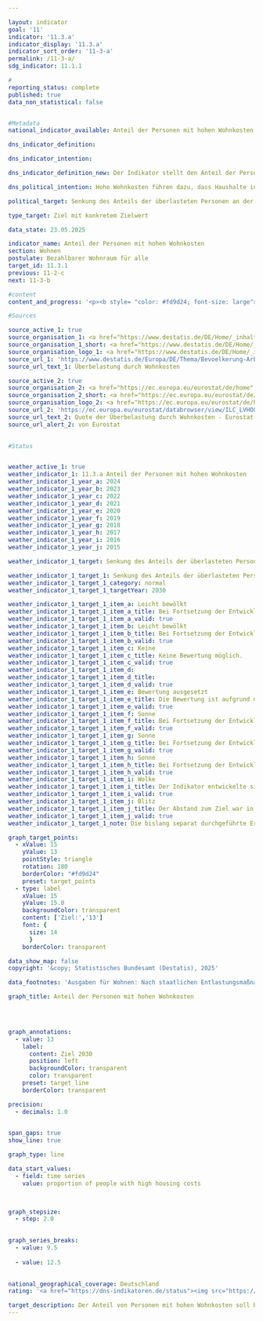 ```yaml
---

layout: indicator        
goal: '11'        
indicator: '11.3.a'        
indicator_display: '11.3.a'        
indicator_sort_order: '11-3-a'        
permalink: /11-3-a/        
sdg_indicator: 11.1.1        

#
reporting_status: complete        
published: true        
data_non_statistical: false        


#Metadata        
national_indicator_available: Anteil der Personen mit hohen Wohnkosten        

dns_indicator_definition:         

dns_indicator_intention:         

dns_indicator_definition_new: Der Indikator stellt den Anteil der Personen, die in Haushalten leben (in %) dar, der mehr als 40&nbsp;% seines verfügbaren Haushaltseinkommens für Wohnen ausgibt. Ausgaben für Wohnen sind die Nettokaltmiete, Nebenkosten, Energiekosten und Ausgaben für Wasserversorgung sowie bei Wohneigentum werterhaltende Investitionen und Zinszahlungen für Kredite; nach staatlichen Entlastungsmaßnahmen wie Wohngeld oder vergleichbaren Sozialleistungen (z. B. Leistungen für Unterkunft und Heizung der Grundsicherung).        

dns_political_intention: Hohe Wohnkosten führen dazu, dass Haushalte in ihren übrigen Konsumentscheidungen eingeschränkt werden. Ausgaben für Wohnen von mehr als 40&nbsp;% des verfügbaren Haushaltseinkommens werden als Überlastung angesehen.        

political_target: Senkung des Anteils der überlasteten Personen an der Bevölkerung auf 13&nbsp;% bis 2030        

type_target: Ziel mit konkretem Zielwert        

data_state: 23.05.2025        

indicator_name: Anteil der Personen mit hohen Wohnkosten        
section: Wohnen        
postulate: Bezahlbarer Wohnraum für alle        
target_id: 11.3.1        
previous: 11-2-c        
next: 11-3-b        

#content         
content_and_progress: '<p><b style= "color: #fd9d24; font-size: large">11.3.a Anteil der Personen mit hohen Wohnkosten</b><br><br>Der Indikator setzt die Ausgaben für Wohnen ins Verhältnis zum verfügbaren Haushaltseinkommen. Bezieht ein Haushalt Wohngeld oder vergleichbare Sozialleistungen&nbsp;–&nbsp;etwa Leistungen für Unterkunft und Heizung im Rahmen der Grundsicherung&nbsp;–&nbsp;fließen diese in die Berechnung des Indikators ein. Dabei werden die Sozialleistungen nicht dem Einkommen zugerechnet, sondern von den Wohnkosten abgezogen. Auf diese Weise wird die Wohnkostenbelastung von Haushalten, die auf wohnungsbezogene Sozialleistungen angewiesen sind, reduziert&nbsp;–&nbsp;bis hin zu einer möglichen vollständigen Entlastung.<br><br>Nicht zu den Ausgaben für Wohnen zählen der Erwerb einer selbstgenutzten Immobilie sowie Ausgaben für wertsteigernde Maßnahmen. Eine eindeutige Abgrenzung zu werterhaltenden Ausgaben, die hingegen zu den Wohnkosten gerechnet werden, ist jedoch nicht immer möglich. Diese Erfassungsprobleme bei der Bestimmung der tatsächlichen Wohnkosten sollten bei der Interpretation der Ergebnisse berücksichtigt werden. Zudem berücksichtigt der Indikator keine zusätzlichen, wohnortbezogenen Ausgaben. So bleiben etwa Ausgaben für Fahrten zwischen Wohnort und Arbeitsstätte unberücksichtigt&nbsp;–&nbsp;selbst dann, wenn die Wohnkostenbelastung nur deshalb unterhalb der 40&nbsp;%-Schwelle liegt, weil ein weiter Arbeitsweg in Kauf genommen wird. Aufgrund der Festlegung des Schwellenwertes von <i>40&nbsp;% des verfügbaren Haushaltseinkommens</i> gibt der Indikator keinen Aufschluss über durchschnittlichen Wohnkosten. Bilden sich Cluster in der Nähe dieser Grenze, können bereits geringe Verschiebungen im Verhältnis von Einkommen zu Wohnausgaben im Zeitverlauf zu deutlichen Veränderungen im Indikator führen.<br><br>Die Daten zur Wohnkostenüberbelastung stammen aus der europaweit harmonisierten jährlichen Statistik über Einkommen und Lebensbedingungen (EU-SILC). Im Erhebungsjahr 2020&nbsp;wurde EU-SILC infolge gestiegener Anforderungen an die Aktualität der Daten sowie an die Bereitstellung tief gegliederter regionaler Ergebnisse mit umfassenden methodischen Änderungen als Unterstichprobe in den Mikrozensus integriert. Daher sind die Ergebnisse ab 2020&nbsp;nicht mit jenen der Vorjahre vergleichbar. Die Fragen zur Erhebung der Wohnkosten wurden im Jahr 2023&nbsp;für Eigentümerhaushalte überarbeitet. Mit dem Erhebungsjahr 2023&nbsp;wurde eine neue Frage eingeführt, die direkt nach Ausgaben für Kreditzinsen sowie für regelmäßige Wartungen und werterhaltende Instandhaltungsmaßnahmen fragt. Infolge dieser Anpassung geben offenbar mehr Haushalte entsprechende Ausgaben nun wie vorgesehen an. Für den Indikator&nbsp;–&nbsp;der sowohl Eigentümer- als auch Mieterhaushalte berücksichtigt&nbsp;–&nbsp;bedeutet dies, dass ein Anstieg des Anteils betroffener Eigentümerhaushalte teilweise auf die genauere Erfassung der Wohnkosten seit 2023&nbsp;zurückzuführen ist. Ein zeitlicher Vergleich mit den Ergebnissen vor 2023&nbsp;ist daher nur eingeschränkt möglich.<br><br>Insgesamt entwickelte sich der Indikator bis zum Jahr 2019&nbsp;in Richtung des politisch festgelegten Zielwertes von 13&nbsp;%: Nach einem anfänglichen Anstieg sank der Anteil zwischen 2010&nbsp;und 2019&nbsp;von 14,5&nbsp;% auf 13,9&nbsp;%. Seit dem Jahr 2020&nbsp;liegen die Werte deutlich unter dem Niveau der Vorjahre. Im Jahr 2024&nbsp;betrug der Wert 12,0&nbsp;%. Ein Vergleich mit den Werten vor 2020&nbsp;ist jedoch aufgrund der genannten methodischen Änderungen in Erhebung und Aufbereitung nicht möglich.<br><br>Der Indikator besitzt nur eine eingeschränkte Aussagekraft hinsichtlich der tatsächlichen Wohnsituation und des verfügbaren Einkommens, da durch die gewählte Berechnungsmethode auch einkommensstarke Haushalte mit hohen Wohnausgaben als überlastet gelten können. Die Daten zeigen jedoch deutlich, dass insbesondere die armutsgefährdete Bevölkerung&nbsp;–&nbsp;also Personen mit weniger als 60&nbsp;% des Medians der Äquivalenzeinkommen&nbsp;–&nbsp;besonders stark von einer Überlastung durch Wohnkosten betroffen ist. In dieser Gruppe lag der Anteil der überlasteten Personen im Zeitraum von 2010&nbsp;(42,2&nbsp;%) bis 2024&nbsp;(37,5&nbsp;%) durchgängig auf einem sehr hohen Niveau. Bei nicht armutsgefährdeten Personen fielen die Anteile dagegen deutlich geringer aus (2010: 9,4&nbsp;%, 2024: 7,3&nbsp;%). In beiden Gruppen zeigt sich im Zeitverlauf eine ähnliche Entwicklung wie in der Gesamtbetrachtung.</p>'                

#Sources        

source_active_1: true
source_organisation_1: <a href="https://www.destatis.de/DE/Home/_inhalt.html" target="_blank">Statistisches Bundesamt</a>
source_organisation_1_short: <a href="https://www.destatis.de/DE/Home/_inhalt.html" target="_blank">Statistisches Bundesamt</a>
source_organisation_logo_1: <a href="https://www.destatis.de/DE/Home/_inhalt.html" target="_blank"><img src="https://dns-indikatoren.de/public/OrgImgDe/destatis.png" alt="Statistisches Bundesamt" title=" Klicken Sie hier um zur Homepage der Organisation Statistisches Bundesamt zu gelangen." style="height:60px; width:148px; border:transparent"/></a>
source_url_1: 'https://www.destatis.de/Europa/DE/Thema/Bevoelkerung-Arbeit-Soziales/Soziales-Lebensbedingungen/Wohnkosten.html'
source_url_text_1: Überbelastung durch Wohnkosten

source_active_2: true
source_organisation_2: <a href="https://ec.europa.eu/eurostat/de/home" target="_blank" onclick="return confirm_alert('von Eurostat', 'De')">Statistisches Amt der Europäischen Union</a>
source_organisation_2_short: <a href="https://ec.europa.eu/eurostat/de/home" target="_blank" onclick="return confirm_alert('von Eurostat', 'De')">Statistisches Amt der Europäischen Union</a>
source_organisation_logo_2: <a href="https://ec.europa.eu/eurostat/de/home" target="_blank" onclick="return confirm_alert('von Eurostat', 'De')"><img src="https://dns-indikatoren.de/public/OrgImgDe/eurostat.png" alt="Statistisches Amt der Europäischen Union" title=" Klicken Sie hier um zur Homepage der Organisation Statistisches Amt der Europäischen Union zu gelangen." style="height:60px; width:148px; border:transparent"/></a>
source_url_2: 'https://ec.europa.eu/eurostat/databrowser/view/ILC_LVHO07A/default/table?lang=de&category=livcon.ilc.ilc_lv.ilc_lvho.ilc_lvho_hc'
source_url_text_2: Quote der Überbelastung durch Wohnkosten - Eurostat-Tabelle [ilc_lvho07a ]
source_url_alert_2: von Eurostat
        

#Status        


weather_active_1: true
weather_indicator_1: 11.3.a Anteil der Personen mit hohen Wohnkosten
weather_indicator_1_year_a: 2024
weather_indicator_1_year_b: 2023
weather_indicator_1_year_c: 2022
weather_indicator_1_year_d: 2021
weather_indicator_1_year_e: 2020
weather_indicator_1_year_f: 2019
weather_indicator_1_year_g: 2018
weather_indicator_1_year_h: 2017
weather_indicator_1_year_i: 2016
weather_indicator_1_year_j: 2015

weather_indicator_1_target: Senkung des Anteils der überlasteten Personen an der Bevölkerung auf 13 Prozent bis 2030

weather_indicator_1_target_1: Senkung des Anteils der überlasteten Personen an der Bevölkerung auf 13 % bis 2030
weather_indicator_1_target_1_category: normal
weather_indicator_1_target_1_targetYear: 2030

weather_indicator_1_target_1_item_a: Leicht bewölkt
weather_indicator_1_target_1_item_a_title: Bei Fortsetzung der Entwicklung von 2024 wäre das Ziel um mindestens 5&nbsp;%, aber maximal um 20&nbsp;% der Differenz zwischen Zielwert und dem Wert aus 2024 verfehlt worden.
weather_indicator_1_target_1_item_a_valid: true
weather_indicator_1_target_1_item_b: Leicht bewölkt
weather_indicator_1_target_1_item_b_title: Bei Fortsetzung der Entwicklung von 2023 wäre das Ziel um mindestens 5&nbsp;%, aber maximal um 20&nbsp;% der Differenz zwischen Zielwert und dem Wert aus 2023 verfehlt worden.
weather_indicator_1_target_1_item_b_valid: true
weather_indicator_1_target_1_item_c: Keine
weather_indicator_1_target_1_item_c_title: Keine Bewertung möglich.
weather_indicator_1_target_1_item_c_valid: true
weather_indicator_1_target_1_item_d: 
weather_indicator_1_target_1_item_d_title: 
weather_indicator_1_target_1_item_d_valid: true
weather_indicator_1_target_1_item_e: Bewertung ausgesetzt
weather_indicator_1_target_1_item_e_title: Die Bewertung ist aufgrund mangelnder Vergleichbarkeit mit den Vorjahren nicht möglich.
weather_indicator_1_target_1_item_e_valid: true
weather_indicator_1_target_1_item_f: Sonne
weather_indicator_1_target_1_item_f_title: Bei Fortsetzung der Entwicklung aus 2019 wäre der Zielwert erreicht oder um weniger als 5&nbsp;% der Differenz zwischen Zielwert und dem Wert aus 2019 verfehlt worden.
weather_indicator_1_target_1_item_f_valid: true
weather_indicator_1_target_1_item_g: Sonne
weather_indicator_1_target_1_item_g_title: Bei Fortsetzung der Entwicklung aus 2018 wäre der Zielwert erreicht oder um weniger als 5&nbsp;% der Differenz zwischen Zielwert und dem Wert aus 2018 verfehlt worden.
weather_indicator_1_target_1_item_g_valid: true
weather_indicator_1_target_1_item_h: Sonne
weather_indicator_1_target_1_item_h_title: Bei Fortsetzung der Entwicklung aus 2017 wäre der Zielwert erreicht oder um weniger als 5&nbsp;% der Differenz zwischen Zielwert und dem Wert aus 2017 verfehlt worden.
weather_indicator_1_target_1_item_h_valid: true
weather_indicator_1_target_1_item_i: Wolke
weather_indicator_1_target_1_item_i_title: Der Indikator entwickelte sich in 2016 zwar in die gewünschte Richtung auf das Ziel zu, bei Fortsetzung der Entwicklung wäre das Ziel im Zieljahr aber um mehr als 20 % der Differenz zwischen Zielwert und dem Wert aus 2016 verfehlt worden.
weather_indicator_1_target_1_item_i_valid: true
weather_indicator_1_target_1_item_j: Blitz
weather_indicator_1_target_1_item_j_title: Der Abstand zum Ziel war in 2015 konstant hoch oder hat sich vergrößert. Der Indikator entwickelte sich also nicht in die gewünschte Richtung.
weather_indicator_1_target_1_item_j_valid: true
weather_indicator_1_target_1_note: Die bislang separat durchgeführte Erhebung <i>Leben in Europa</i> (EU-SILC) wurde 2020 in den Mikrozensus als Unterstichprobe integriert. Durch den Wechsel von einer freiwilligen zu einer in Teilen auskunftspflichtigen Befragung verbunden mit einer neuen Stichprobenzusammensetzung ist ein Vergleich der Daten des Erhebungsjahres 2020 mit den Vorjahren nicht möglich (Zeitreihenbruch). Die Bewertung des Indikators kann daher nur für die Berichtsjahre 2023 und 2024 durchgeführt werden und auch diese sind unsicher, da nur vier beziehungsweise fünf statt wie sonst üblich sechs Datenpunkte für die Bewertung zur Verfügung standen.        

graph_target_points:
  - xValue: 15
    yValue: 13
    pointStyle: triangle
    rotation: 180
    borderColor: "#fd9d24"
    preset: target_points
  - type: label
    xValue: 15
    yValue: 15.0
    backgroundColor: transparent
    content: ['Ziel:','13']
    font: {
      size: 14
      }
    borderColor: transparent        

data_show_map: false        
copyright: '&copy; Statistisches Bundesamt (Destatis), 2025'        

data_footnotes: 'Ausgaben für Wohnen: Nach staatlichen Entlastungsmaßnahmen wie Wohngeld oder vergleichbaren Sozialleistungen (z. B. Leistungen für Unterkunft und Heizung der Grundsicherung).<br>• Die bislang separat durchgeführte Erhebung <i>Leben in Europa</i> (EU-SILC) wurde 2020 in den Mikrozensus als Unterstichprobe integriert. Durch den Wechsel von einer freiwilligen zu einer in Teilen auskunftspflichtigen Befragung verbunden mit einer neuen Stichprobenzusammensetzung ist ein Vergleich der Daten des Erhebungsjahres 2020 mit den Vorjahren nicht möglich (Zeitreihenbruch).<br>• Die Fragen zur Erhebung von Wohnkosten wurden für Eigentümerhaushalte 2023 angepasst. Ein Vergleich der Daten des Erhebungsjahres 2023 mit den Vorjahren ist daher nur eingeschränkt möglich (Zeitreihenbruch).<br>• 2022 und 2023 korrigierte Daten.'        

graph_title: Anteil der Personen mit hohen Wohnkosten        

        


graph_annotations:
  - value: 13
    label:
      content: Ziel 2030
      position: left
      backgroundColor: transparent
      color: transparent
    preset: target_line
    borderColor: transparent        

precision: 
  - decimals: 1.0
            

span_gaps: true        
show_line: true        

graph_type: line                

data_start_values: 
  - field: time series
    value: proportion of people with high housing costs        

        

graph_stepsize: 
  - step: 2.0
            

graph_series_breaks: 
  - value: 9.5
    
  - value: 12.5
                            

national_geographical_coverage: Deutschland                
rating: '<a href="https://dns-indikatoren.de/status"><img src="https://sdg-indikatoren.de/public/Wettersymbole/Leicht bewölkt.png" title="Bei Fortsetzung der Entwicklung von 2024 wäre das Ziel um mindestens 5&nbsp;%, aber maximal um 20&nbsp;% der Differenz zwischen Zielwert und dem Wert aus 2024 verfehlt worden." alt="Wettersymbol Leicht bewölkt"/></a>'        

target_description: Der Anteil von Personen mit hohen Wohnkosten soll bis 2030&nbsp;auf höchstens 13&nbsp;% gesenkt werden.<br><br>• Für den Indikator 11.3.a werden aufgrund methodischer Änderungen am Erhebungskonzept die Indikatorwerte von 2020&nbsp;bis 2024&nbsp;betrachtet. In den vergangenen fünf Jahren lag der Wert des Indikators unter dem politisch festgelegten Zielwert von 13&nbsp;%, sodass das Ziel erfüllt war. Da die durchschnittliche Entwicklung der letzten fünf Jahre jedoch nicht in die gewünschte Richtung weist, wird der Indikator 11.3.a für das Jahr 2024&nbsp;mit <b>leicht bewölkt</b> bewertet.        
---
```


